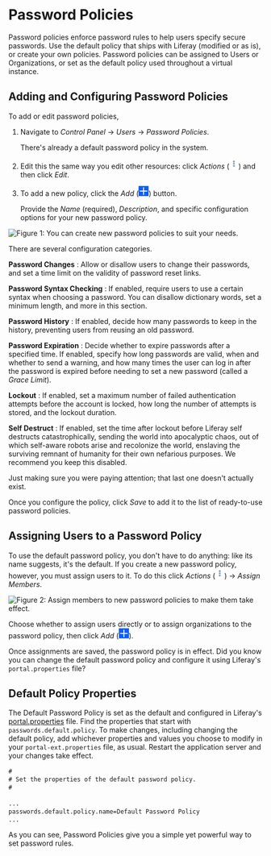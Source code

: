 # Password Policies [](id=password-policies)

Password policies enforce password rules to help users specify secure passwords.
Use the default policy that ships with Liferay (modified or as is), or create
your own policies. Password policies can be assigned to Users or Organizations,
or set as the default policy used throughout a virtual instance. 

## Adding and Configuring Password Policies [](id=adding-and-configuring-password-policies)

To add or edit password policies, 

1.  Navigate to *Control Panel* &rarr; *Users* &rarr; *Password Policies*. 

    There's already a default password policy in the system. 

2.  Edit this the same way you edit other resources: click *Actions*
    (![Actions](../../images/icon-actions.png)) and then click *Edit*. 

3.  To add a new policy, click the *Add*
    (![Add](../../images/icon-add.png)) button.

    Provide the *Name* (required), *Description*, and specific configuration options
    for your new password policy.

![Figure 1: You can create new password policies to suit your needs.](../../images/password-policy-add.png)

There are several configuration categories.

**Password Changes** 
: Allow or disallow users to change their passwords, and set a time limit on the
validity of password reset links.

**Password Syntax Checking** 
: If enabled, require users to use a certain syntax when choosing a password.
You can disallow dictionary words, set a minimum length, and more in this
section.

**Password History** 
: If enabled, decide how many passwords to keep in the history, preventing users
from reusing an old password.

**Password Expiration** 
: Decide whether to expire passwords after a specified time. If enabled, specify
how long passwords are valid, when and whether to send a warning, and how many
times the user can log in after the password is expired before needing to set a
new password (called a *Grace Limit*). 

**Lockout** 
: If enabled, set a maximum number of failed authentication attempts before the
account is locked, how long the number of attempts is stored, and the lockout
duration.

**Self Destruct** 
: If enabled, set the time after lockout before Liferay self destructs
catastrophically, sending the world into apocalyptic chaos, out of which
self-aware robots arise and recolonize the world, enslaving the surviving
remnant of humanity for their own nefarious purposes. We recommend you keep this
disabled.

Just making sure you were paying attention; that last one doesn't actually
exist. 

Once you configure the policy, click *Save* to add it to the list of
ready-to-use password policies.

## Assigning Users to a Password Policy [](id=assigning-users-to-a-password-policy)

To use the default password policy, you don't have to do anything: like its name
suggests, it's the default. If you create a new password policy, however, you
must assign users to it. To do this click *Actions*
(![Actions](../../images/icon-actions.png)) &rarr; *Assign Members*.

![Figure 2: Assign members to new password policies to make them take effect.](../../images/password-policy-assign-members.png)

Choose whether to assign users directly or to assign organizations to the
password policy, then click *Add* (![Add](../../images/icon-add.png)).

Once assignments are saved, the password policy is in effect. Did you know you
can change the default password policy and configure it using Liferay's
`portal.properties` file?

## Default Policy Properties [](id=default-policy-properties)

The Default Password Policy is set as the default and configured in Liferay's
[portal.properties](@platform-ref@/7.1-latest/propertiesdoc/portal.properties.html#Passwords)
file. Find the properties that start with `passwords.default.policy`. To make
changes, including changing the default policy, add whichever properties and
values you choose to modify in your `portal-ext.properties` file, as usual.
Restart the application server and your changes take effect.

    #
    # Set the properties of the default password policy.
    #

    ...
    passwords.default.policy.name=Default Password Policy
    ...

As you can see, Password Policies give you a simple yet powerful way to set
password rules.
